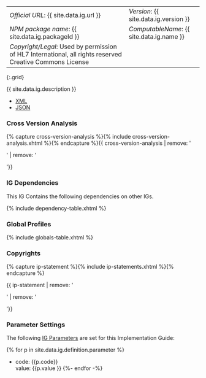 
|||
|---|---|
|*Official URL*: {{ site.data.ig.url }}|*Version*: {{ site.data.ig.version }}|
|*NPM package name*: {{ site.data.ig.packageId }}|*ComputableName*: {{ site.data.ig.name }}|
|*Copyright/Legal*: Used by permission of HL7 International, all rights reserved Creative Commons License|
{:.grid}

{{ site.data.ig.description }}

- [XML](ImplementationGuide-{{site.data.ig.id}}.xml)
- [JSON](ImplementationGuide-{{site.data.ig.id}}.json)

### Cross Version Analysis

{% capture cross-version-analysis %}{% include cross-version-analysis.xhtml %}{% endcapture %}{{ cross-version-analysis | remove: '<p>' | remove: '</p>'}}

### IG Dependencies

This IG Contains the following dependencies on other IGs.

{% include dependency-table.xhtml %}

### Global Profiles

{% include globals-table.xhtml %}

### Copyrights

{% capture ip-statement %}{% include ip-statements.xhtml %}{% endcapture %}

{{ ip-statement | remove: '<p>' | remove: '</p>'}}


### Parameter Settings

The following [IG Parameters](https://confluence.hl7.org/display/FHIR/Implementation+Guide+Parameters) are set for this Implementation Guide:

{% for p in site.data.ig.definition.parameter %}
- code: {{p.code}}<br/>value: {{p.value }}
{%- endfor -%}

